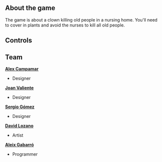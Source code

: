 ## About the game

The game is about a clown killing old people in a nursing home. You'll need to cover in plants and avoid the nurses to kill all old people.

## Controls

## Team

[**Alex Campamar**](https://github.com/Acaree)   
- Designer


[**Joan Valiente**](https://github.com/JoanValiente)
- Designer


[**Sergio Gómez**](https://github.com/Sersius)
- Designer


[**David Lozano**](https://github.com/DavidTheMaaster)
- Artist


[**Aleix Gabarró**](https://github.com/aleixgab)
- Programmer
